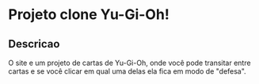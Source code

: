 # Projeto clone Yu-Gi-Oh!

## Descricao
O site e um projeto de cartas de Yu-Gi-Oh, onde você pode transitar entre cartas e se você clicar em qual uma delas ela fica em modo de "defesa".
